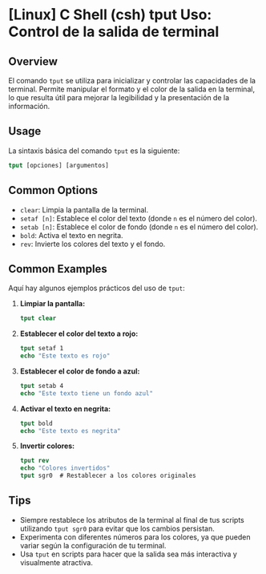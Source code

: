 # [Linux] C Shell (csh) tput Uso: Control de la salida de terminal

## Overview
El comando `tput` se utiliza para inicializar y controlar las capacidades de la terminal. Permite manipular el formato y el color de la salida en la terminal, lo que resulta útil para mejorar la legibilidad y la presentación de la información.

## Usage
La sintaxis básica del comando `tput` es la siguiente:

```csh
tput [opciones] [argumentos]
```

## Common Options
- `clear`: Limpia la pantalla de la terminal.
- `setaf [n]`: Establece el color del texto (donde `n` es el número del color).
- `setab [n]`: Establece el color de fondo (donde `n` es el número del color).
- `bold`: Activa el texto en negrita.
- `rev`: Invierte los colores del texto y el fondo.

## Common Examples
Aquí hay algunos ejemplos prácticos del uso de `tput`:

1. **Limpiar la pantalla:**
   ```csh
   tput clear
   ```

2. **Establecer el color del texto a rojo:**
   ```csh
   tput setaf 1
   echo "Este texto es rojo"
   ```

3. **Establecer el color de fondo a azul:**
   ```csh
   tput setab 4
   echo "Este texto tiene un fondo azul"
   ```

4. **Activar el texto en negrita:**
   ```csh
   tput bold
   echo "Este texto es negrita"
   ```

5. **Invertir colores:**
   ```csh
   tput rev
   echo "Colores invertidos"
   tput sgr0  # Restablecer a los colores originales
   ```

## Tips
- Siempre restablece los atributos de la terminal al final de tus scripts utilizando `tput sgr0` para evitar que los cambios persistan.
- Experimenta con diferentes números para los colores, ya que pueden variar según la configuración de tu terminal.
- Usa `tput` en scripts para hacer que la salida sea más interactiva y visualmente atractiva.